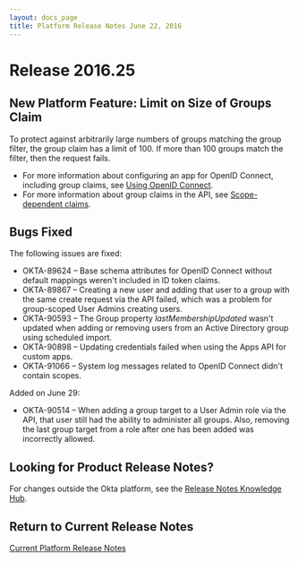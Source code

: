 ```yaml
---
layout: docs_page
title: Platform Release Notes June 22, 2016
---
```


# Release 2016.25

## New Platform Feature: Limit on Size of Groups Claim
    
To protect against arbitrarily large numbers of groups matching the group filter, the group claim has a limit of 100. 
If more than 100 groups match the filter, then the request fails.

* For more information about configuring an app for OpenID Connect, including group claims, see [Using OpenID Connect](). 
* For more information about group claims in the API, see [Scope-dependent claims](/docs/api/resources/oidc.html#scope-dependent-claims-not-always-returned).

## Bugs Fixed

The following issues are fixed:

* OKTA-89624 – Base schema attributes for OpenID Connect without default mappings weren't included in ID token claims.
* OKTA-89867 – Creating a new user and adding that user to a group with the same create request via the API failed, which was a problem for group-scoped User Admins creating users.
* OKTA-90593 – The Group property <em>lastMembershipUpdated</em> wasn't updated when adding or removing users from an Active Directory group using scheduled import.
* OKTA-90898 – Updating credentials failed when using the Apps API for custom apps.
* OKTA-91066 – System log messages related to OpenID Connect didn't contain scopes.

Added on June 29: 

* OKTA-90514 – When adding a group target to a User Admin role via the API, that user still had the ability to administer all groups. Also, removing the last group target from a role after one has been added was incorrectly allowed.

## Looking for Product Release Notes?

For changes outside the Okta platform, see the [Release Notes Knowledge Hub](https://support.okta.com/help/articles/Knowledge_Article/Release-Notes-Knowledge-Hub).

## Return to Current Release Notes

[Current Platform Release Notes](platform-release-notes.html)
